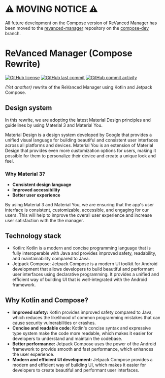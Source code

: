 # ⚠️ MOVING NOTICE ⚠️

All future development on the Compose version of ReVanced Manager has been moved to the [revanced-manager](https://github.com/ReVanced/revanced-manager) repository on the [compose-dev](https://github.com/ReVanced/revanced-manager/tree/compose-dev) branch.

# ReVanced Manager (Compose Rewrite)

[![GitHub license](https://img.shields.io/github/license/revanced/revanced-manager-compose)](/LICENSE)
[![GitHub last commit](https://img.shields.io/github/last-commit/revanced/revanced-manager-compose)](https://github.com/ReVanced/revanced-manager-compose/commits)
[![GitHub commit activity](https://img.shields.io/github/commit-activity/w/revanced/revanced-manager-compose)](https://github.com/ReVanced/revanced-manager-compose/commits)

_(Yet another)_ rewrite of the ReVanced Manager using Kotlin and Jetpack Compose.

## Design system

In this rewrite, we are adopting the latest Material Design principles and guidelines by using Material 3 and Material You.

Material Design is a design system developed by Google that provides a unified visual language for building beautiful and consistent user interfaces across all platforms and devices. Material You is an extension of Material Design that provides even more customization options for users, making it possible for them to personalize their device and create a unique look and feel.

### Why Material 3?

* **Consistent design language**
* **Improved accessibility**
* **Better user experience**

By using Material 3 and Material You, we are ensuring that the app's user interface is consistent, customizable, accessible, and engaging for our users. This will help to improve the overall user experience and increase user satisfaction with the the manager.

## Technology stack

* Kotlin: Kotlin is a modern and concise programming language that is fully interoperable with Java and provides improved safety, readability, and maintainability compared to Java.
* Jetpack Compose: Jetpack Compose is a modern UI toolkit for Android development that allows developers to build beautiful and performant user interfaces using declarative programming. It provides a unified and efficient way of building UI that is well-integrated with the Android framework.

## Why Kotlin and Compose?

* **Improved safety:** Kotlin provides improved safety compared to Java, which reduces the likelihood of common programming mistakes that can cause security vulnerabilities or crashes.
* **Concise and readable code:** Kotlin's concise syntax and expressive type system make the code more readable, which makes it easier for developers to understand and maintain the codebase.
* **Better performance:** Jetpack Compose uses the power of the Android framework to provide smooth and fast performance, which enhances the user experience.
* **Modern and efficient UI development:** Jetpack Compose provides a modern and efficient way of building UI, which makes it easier for developers to create beautiful and performant user interfaces.


